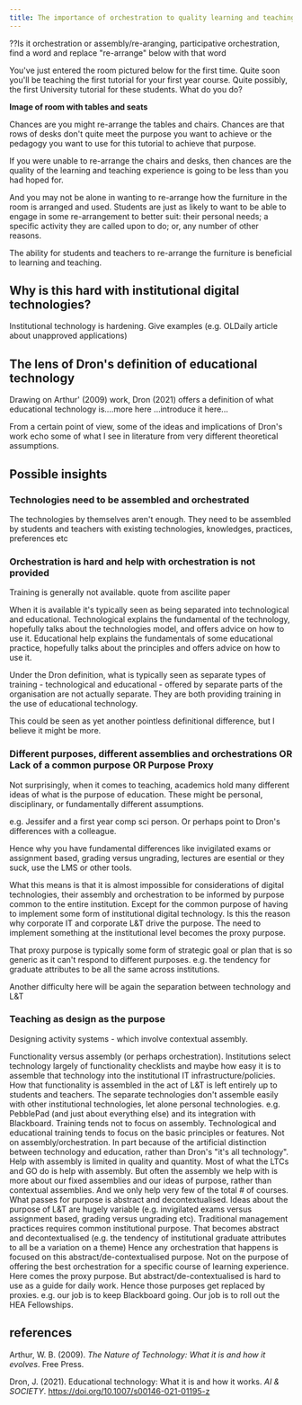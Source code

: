 ```yaml
---
title: The importance of orchestration to quality learning and teaching
---
```

??Is it orchestration or assembly/re-aranging, participative orchestration, find a word and replace "re-arrange" below with that word

You've just entered the room pictured below for the first time. Quite soon you'll be teaching the first tutorial for your first year course.  Quite possibly, the first University tutorial for these students. What do you do?

**Image of room with tables and seats**

Chances are you might re-arrange the tables and chairs. Chances are that rows of desks don't quite meet the purpose you want to achieve or the pedagogy you want to use for this tutorial to achieve that purpose.

If you were unable to re-arrange the chairs and desks, then chances are the quality of the learning and teaching experience is going to be less than you had hoped for.

And you may not be alone in wanting to re-arrange how the furniture in the room is arranged and used. Students are just as likely to want to be able to engage in some re-arrangement to better suit: their personal needs; a specific activity they are called upon to do; or, any number of other reasons.

The ability for students and teachers to re-arrange the furniture is beneficial to learning and teaching.

## Why is this hard with institutional digital technologies?

Institutional technology is hardening. Give examples (e.g. OLDaily article about unapproved applications)

## The lens of Dron's definition of educational technology

Drawing on Arthur' (2009) work, Dron (2021) offers a definition of what educational technology is....more here
...introduce it here...

From a certain point of view, some of the ideas and implications of Dron's work echo some of what I see in literature from very different theoretical assumptions.

## Possible insights

### Technologies need to be assembled and orchestrated

The technologies by themselves aren't enough.  They need to be assembled by students and teachers with existing technologies, knowledges, practices, preferences etc

### Orchestration is hard and help with orchestration is not provided

Training is generally not available. quote from ascilite paper

When it is available it's typically seen as being separated into technological and educational. Technological explains the fundamental of the technology, hopefully talks about the technologies model, and offers advice on how to use it. Educational help explains the fundamentals of some educational practice, hopefully talks about the principles and offers advice on how to use it.

Under the Dron definition, what is typically seen as separate types of training - technological and educational - offered by separate parts of the organisation are not actually separate.  They are both providing training in the use of educational technology.

This could be seen as yet another pointless definitional difference, but I believe it might be more.


### Different purposes, different assemblies and orchestrations OR Lack of a common purpose OR Purpose Proxy

Not surprisingly, when it comes to teaching, academics hold many different ideas of what is the purpose of education. These might be personal, disciplinary, or fundamentally different assumptions.

e.g. Jessifer and a first year comp sci person.  Or perhaps point to Dron's differences with a colleague.

Hence why you have fundamental differences like invigilated exams or assignment based, grading versus ungrading, lectures are esential or they suck, use the LMS or other tools.

What this means is that it is almost impossible for considerations of digital technologies, their assembly and orchestration to be informed by purpose common to the entire institution. Except for the common purpose of having to implement some form of institutional digital technology.  Is this the reason why corporate IT and corporate L&T drive the purpose.  The need to implement something at the institutional level becomes the proxy purpose. 

That proxy purpose is typically some form of strategic goal or plan that is so generic as it can't respond to different purposes. e.g. the tendency for graduate attributes to be all the same across institutions.

Another difficulty here will be again the separation between technology and L&T

### Teaching as design as the purpose

Designing activity systems - which involve contextual assembly.


Functionality versus assembly (or perhaps orchestration).
	Institutions select technology largely of functionality checklists and maybe how easy it is to assemble that technology into the institutional IT infrastructure/policies. How that functionality is assembled in the act of L&T is left entirely up to students and teachers. 
	The separate technologies don't assemble easily with other institutional technologies, let alone personal technologies.
	e.g. PebblePad (and just about everything else) and its integration with Blackboard.
	Training tends not to focus on assembly.
	Technological and educational training tends to focus on the basic principles or features. Not on assembly/orchestration. In part because of the artificial distinction between technology and education, rather than Dron's "it's all technology".
	Help with assembly is limited in quality and quantity.
	Most of what the LTCs and GO do is help with assembly. But often the assembly we help with is more about our fixed assemblies and our ideas of purpose, rather than contextual assemblies.  And we only help very few of the total # of courses.
	What passes for purpose is abstract and decontextualised.
	Ideas about the purpose of L&T are hugely variable (e.g. invigilated exams versus assignment based, grading versus ungrading etc). Traditional management practices requires common institutional purpose. That becomes abstract and decontextualised (e.g. the tendency of institutional graduate attributes to all be a variation on a theme) Hence any orchestration that happens is focused on this abstract/de-contextualised purpose. Not on the purpose of offering the best orchestration for a specific course of learning experience.
	Here comes the proxy purpose.
	But abstract/de-contextualised is hard to use as a guide for daily work. Hence those purposes get replaced by proxies. e.g. our job is to keep Blackboard going. Our job is to roll out the HEA Fellowships.

## references

Arthur, W. B. (2009). *The Nature of Technology: What it is and how it evolves*. Free Press.

Dron, J. (2021). Educational technology: What it is and how it works. *AI & SOCIETY*. <https://doi.org/10.1007/s00146-021-01195-z>